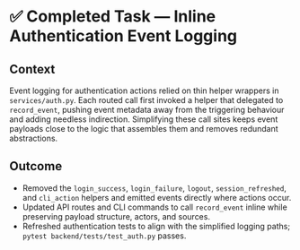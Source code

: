 # ✅ Completed Task — Inline Authentication Event Logging

## Context
Event logging for authentication actions relied on thin helper wrappers in `services/auth.py`. Each routed call first invoked a helper that delegated to `record_event`, pushing event metadata away from the triggering behaviour and adding needless indirection. Simplifying these call sites keeps event payloads close to the logic that assembles them and removes redundant abstractions.

## Outcome
- Removed the `login_success`, `login_failure`, `logout`, `session_refreshed`, and `cli_action` helpers and emitted events directly where actions occur.
- Updated API routes and CLI commands to call `record_event` inline while preserving payload structure, actors, and sources.
- Refreshed authentication tests to align with the simplified logging paths; `pytest backend/tests/test_auth.py` passes.
